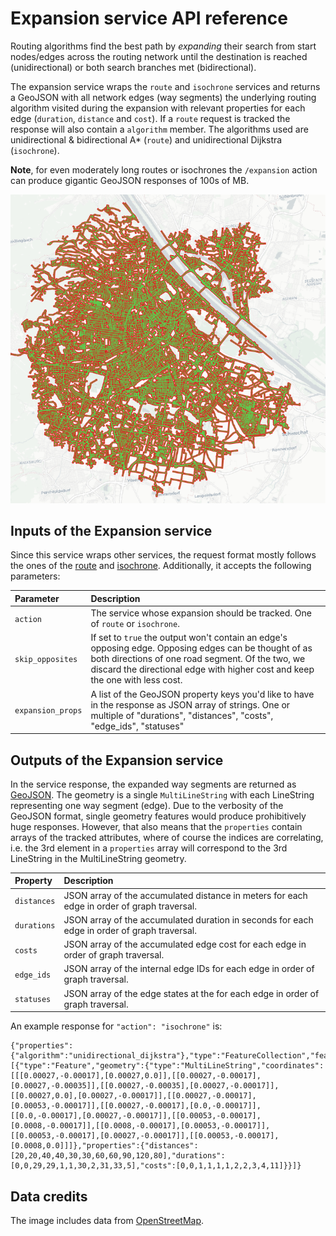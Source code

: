 # Expansion service API reference

Routing algorithms find the best path by _expanding_ their search from start nodes/edges across the routing network until the destination is reached (unidirectional) or both search branches met (bidirectional).

The expansion service wraps the `route` and `isochrone` services and returns a GeoJSON with all network edges (way segments) the underlying routing algorithm visited during the expansion with relevant properties for each edge (`duration`, `distance` and `cost`). If a `route` request is tracked the response will also contain a `algorithm` member. The algorithms used are unidirectional & bidirectional A* (`route`) and unidirectional Dijkstra (`isochrone`).

**Note**, for even moderately long routes or isochrones the `/expansion` action can produce gigantic GeoJSON responses of 100s of MB.

![Isochrones for travel times by walking in Lancaster, PA](../images/expansion_dijkstra.png)

## Inputs of the Expansion service

Since this service wraps other services, the request format mostly follows the ones of the [route](../turn-by-turn/api-reference.md#inputs-of-a-route) and [isochrone](../isochrone/api-reference.md#inputs-of-the-isochrone-service). Additionally, it accepts the following parameters:

| Parameter          | Description                           |
| :---------         | :------------------------------------ |
| `action`           | The service whose expansion should be tracked. One of `route` or `isochrone`.  | 
| `skip_opposites`   | If set to `true` the output won't contain an edge's opposing edge. Opposing edges can be thought of as both directions of one road segment. Of the two, we discard the directional edge with higher cost and keep the one with less cost. | 
| `expansion_props`   | A list of the GeoJSON property keys you'd like to have in the response as JSON array of strings. One or multiple of "durations", "distances", "costs", "edge_ids", "statuses" | 

## Outputs of the Expansion service

In the service response, the expanded way segments are returned as [GeoJSON](http://geojson.org/). The geometry is a single `MultiLineString` with each LineString representing one way segment (edge). Due to the verbosity of the GeoJSON format, single geometry features would produce prohibitively huge responses. However, that also means that the `properties` contain arrays of the tracked attributes, where of course the indices are correlating, i.e. the 3rd element in a `properties` array will correspond to the 3rd LineString in the MultiLineString geometry.

| Property   | Description                           |
| :--------- | :------------------------------------ |
| `distances`   | JSON array of the accumulated distance in meters for each edge in order of graph traversal. | 
| `durations`   | JSON array of the accumulated duration in seconds for each edge in order of graph traversal. | 
| `costs`   | JSON array of the accumulated edge cost for each edge in order of graph traversal. | 
| `edge_ids`   | JSON array of the internal edge IDs for each edge in order of graph traversal. | 
| `statuses`   | JSON array of the edge states at the  for each edge in order of graph traversal. | 

An example response for `"action": "isochrone"` is:

```
{"properties":{"algorithm":"unidirectional_dijkstra"},"type":"FeatureCollection","features":[{"type":"Feature","geometry":{"type":"MultiLineString","coordinates":[[[0.00027,-0.00017],[0.00027,0.0]],[[0.00027,-0.00017],[0.00027,-0.00035]],[[0.00027,-0.00035],[0.00027,-0.00017]],[[0.00027,0.0],[0.00027,-0.00017]],[[0.00027,-0.00017],[0.00053,-0.00017]],[[0.00027,-0.00017],[0.0,-0.00017]],[[0.0,-0.00017],[0.00027,-0.00017]],[[0.00053,-0.00017],[0.0008,-0.00017]],[[0.0008,-0.00017],[0.00053,-0.00017]],[[0.00053,-0.00017],[0.00027,-0.00017]],[[0.00053,-0.00017],[0.0008,0.0]]]},"properties":{"distances":[20,20,40,40,30,30,60,60,90,120,80],"durations":[0,0,29,29,1,1,30,2,31,33,5],"costs":[0,0,1,1,1,1,2,2,3,4,11]}}]}
```

## Data credits

The image includes data from [OpenStreetMap](http://www.openstreetmap.org/).
